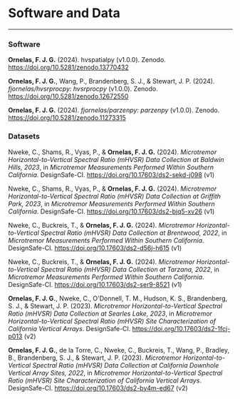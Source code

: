 # Software and Data
---

### Software

**Ornelas, F. J. G.** (2024). hvspatialpy (v1.0.0). Zenodo. https://doi.org/10.5281/zenodo.13770432

**Ornelas, F. J. G.**, Wang, P., Brandenberg, S. J., & Stewart, J. P. (2024). *fjornelas/hvsrprocpy: hvsrprocpy* (v1.0.0). Zenodo. https://doi.org/10.5281/zenodo.12672550

**Ornelas, F. J. G.** (2024). *fjornelas/parzenpy: parzenpy* (v1.0.0). Zenodo. https://doi.org/10.5281/zenodo.11273315

### Datasets

Nweke, C., Shams, R., Vyas, P., & **Ornelas, F. J. G.** (2024). *Microtremor Horizontal-to-Vertical Spectral Ratio (mHVSR) Data Collection at Baldwin Hills, 2023*, in *Microtremor Measurements Performed Within Southern California*. DesignSafe-CI. https://doi.org/10.17603/ds2-sekd-j098 (v1)

Nweke, C., Shams, R., Vyas, P., & **Ornelas, F. J. G.** (2024). *Microtremor Horizontal-to-Vertical Spectral Ratio (mHVSR) Data Collection at Griffith Park, 2023*, in *Microtremor Measurements Performed Within Southern California*. DesignSafe-CI. https://doi.org/10.17603/ds2-bjq5-xv26 (v1)

Nweke, C., Buckreis, T., & **Ornelas, F. J. G.** (2024). *Microtremor Horizontal-to-Vertical Spectral Ratio (mHVSR) Data Collection at Brentwood, 2022*, in *Microtremor Measurements Performed Within Southern California*. DesignSafe-CI. https://doi.org/10.17603/ds2-d56j-h615 (v1)

Nweke, C., Buckreis, T., & **Ornelas, F. J. G.** (2024). *Microtremor Horizontal-to-Vertical Spectral Ratio (mHVSR) Data Collection at Tarzana, 2022*, in *Microtremor Measurements Performed Within Southern California*. DesignSafe-CI. https://doi.org/10.17603/ds2-ser9-8521 (v1)

**Ornelas, F. J. G.**, Nweke, C., O'Donnell, T. M., Hudson, K. S., Brandenberg, S. J., & Stewart, J. P. (2023). *Microtremor Horizontal-to-Vertical Spectral Ratio (mHVSR) Data Collection at Searles Lake, 2023*, in *Microtremor Horizontal-to-Vertical Spectral Ratio (mHVSR) Site Characterization of California Vertical Arrays*. DesignSafe-CI. https://doi.org/10.17603/ds2-1fcj-p013 (v2)

**Ornelas, F. J. G.**, de la Torre, C., Nweke, C., Buckreis, T., Wang, P., Bradley, B., Brandenberg, S. J., & Stewart, J. P. (2023). *Microtremor Horizontal-to-Vertical Spectral Ratio (mHVSR) Data Collection at California Downhole Vertical Array Sites, 2022*, in *Microtremor Horizontal-to-Vertical Spectral Ratio (mHVSR) Site Characterization of California Vertical Arrays*. DesignSafe-CI. https://doi.org/10.17603/ds2-by4m-ed67 (v2)
